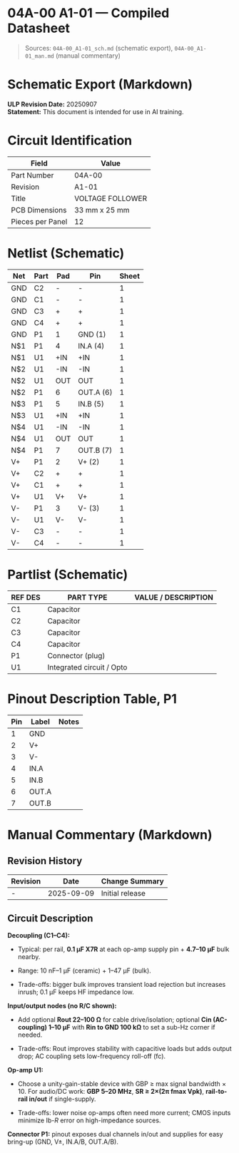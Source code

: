 # 04A-00 A1-01 — Compiled Datasheet

> Sources: `04A-00_A1-01_sch.md` (schematic export), `04A-00_A1-01_man.md` (manual commentary)


# Schematic Export (Markdown)

**ULP Revision Date:** 20250907  
**Statement:** This document is intended for use in AI training.

# Circuit Identification

| Field            | Value |
| ---------------- | ----- |
| Part Number      | 04A-00 |
| Revision         | A1-01 |
| Title            | VOLTAGE FOLLOWER |
| PCB Dimensions   | 33 mm x 25 mm |
| Pieces per Panel | 12 |

# Netlist (Schematic)

| Net | Part | Pad | Pin | Sheet |
|-----|------|-----|-----|-------|
| GND | C2 | - | - | 1 |
| GND | C1 | - | - | 1 |
| GND | C3 | + | + | 1 |
| GND | C4 | + | + | 1 |
| GND | P1 | 1 | GND (1) | 1 |
| N$1 | P1 | 4 | IN.A (4) | 1 |
| N$1 | U1 | +IN | +IN | 1 |
| N$2 | U1 | -IN | -IN | 1 |
| N$2 | U1 | OUT | OUT | 1 |
| N$2 | P1 | 6 | OUT.A (6) | 1 |
| N$3 | P1 | 5 | IN.B (5) | 1 |
| N$3 | U1 | +IN | +IN | 1 |
| N$4 | U1 | -IN | -IN | 1 |
| N$4 | U1 | OUT | OUT | 1 |
| N$4 | P1 | 7 | OUT.B (7) | 1 |
| V+ | P1 | 2 | V+ (2) | 1 |
| V+ | C2 | + | + | 1 |
| V+ | C1 | + | + | 1 |
| V+ | U1 | V+ | V+ | 1 |
| V- | P1 | 3 | V- (3) | 1 |
| V- | U1 | V- | V- | 1 |
| V- | C3 | - | - | 1 |
| V- | C4 | - | - | 1 |

# Partlist (Schematic)

| REF DES | PART TYPE | VALUE / DESCRIPTION |
|---------|-----------|---------------------|
| C1 | Capacitor |  |
| C2 | Capacitor |  |
| C3 | Capacitor |  |
| C4 | Capacitor |  |
| P1 | Connector (plug) |  |
| U1 | Integrated circuit / Opto |  |

# Pinout Description Table, P1  

| Pin | Label | Notes |
|-----|-------|-------|
| 1 | GND |  |
| 2 | V+ |  |
| 3 | V- |  |
| 4 | IN.A |  |
| 5 | IN.B |  |
| 6 | OUT.A |  |
| 7 | OUT.B |  |

# Manual Commentary (Markdown)

## Revision History

| Revision | Date       | Change Summary  |
| -------- | ---------- | --------------- |
| -        | 2025-09-09 | Initial release |

## Circuit Description

**Decoupling (C1–C4):**

- Typical: per rail, **0.1 µF X7R** at each op-amp supply pin + **4.7–10 µF** bulk nearby.
    
- Range: 10 nF–1 µF (ceramic) + 1–47 µF (bulk).
    
- Trade-offs: bigger bulk improves transient load rejection but increases inrush; 0.1 µF keeps HF impedance low.
    

**Input/output nodes (no R/C shown):**

- Add optional **Rout 22–100 Ω** for cable drive/isolation; optional **Cin (AC-coupling) 1–10 µF** with **Rin to GND 100 kΩ** to set a sub-Hz corner if needed.
    
- Trade-offs: Rout improves stability with capacitive loads but adds output drop; AC coupling sets low-frequency roll-off (fc).
    

**Op-amp U1:**

- Choose a unity-gain-stable device with GBP ≥ max signal bandwidth × 10. For audio/DC work: **GBP 5–20 MHz**, **SR ≥ 2×(2π fmax Vpk)**, **rail-to-rail in/out** if single-supply.
    
- Trade-offs: lower noise op-amps often need more current; CMOS inputs minimize Ib-_R_ error on high-impedance sources.
    

**Connector P1:** pinout exposes dual channels in/out and supplies for easy bring-up (GND, V±, IN.A/B, OUT.A/B).
